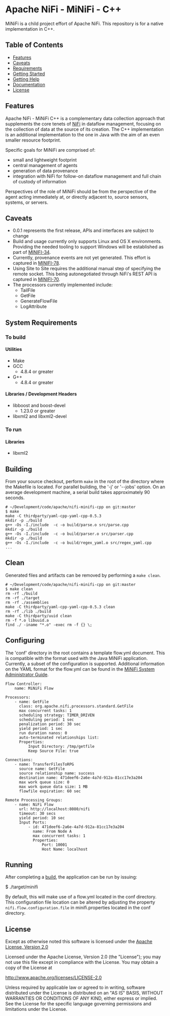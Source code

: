 <!--
  Licensed to the Apache Software Foundation (ASF) under one or more
  contributor license agreements.  See the NOTICE file distributed with
  this work for additional information regarding copyright ownership.
  The ASF licenses this file to You under the Apache License, Version 2.0
  (the "License"); you may not use this file except in compliance with
  the License.  You may obtain a copy of the License at
      http://www.apache.org/licenses/LICENSE-2.0
  Unless required by applicable law or agreed to in writing, software
  distributed under the License is distributed on an "AS IS" BASIS,
  WITHOUT WARRANTIES OR CONDITIONS OF ANY KIND, either express or implied.
  See the License for the specific language governing permissions and
  limitations under the License.
-->
# Apache NiFi -  MiNiFi - C++

MiNiFi is a child project effort of Apache NiFi.  This repository is for a native implementation in C++.

## Table of Contents

- [Features](#features)
- [Caveats](#caveats)
- [Requirements](#requirements)
- [Getting Started](#getting-started)
- [Getting Help](#getting-help)
- [Documentation](#documentation)
- [License](#license)

## Features

Apache NiFi - MiNiFi C++ is a complementary data collection approach that supplements the core tenets of [NiFi](http://nifi.apache.org/) in dataflow management, focusing on the collection of data at the source of its creation.  The C++ implementation is an additional implementation to the one in Java with the aim of an even smaller resource footprint.

Specific goals for MiNiFi are comprised of:
- small and lightweight footprint
- central management of agents
- generation of data provenance
- integration with NiFi for follow-on dataflow management and full chain of custody of information

Perspectives of the role of MiNiFi should be from the perspective of the agent acting immediately at, or directly adjacent to, source sensors, systems, or servers.

## Caveats
* 0.0.1 represents the first release, APIs and interfaces are subject to change
* Build and usage currently only supports Linux and OS X environments. Providing the needed tooling to support Windows will be established as part of [MINIFI-34](https://issues.apache.org/jira/browse/MINIFI-34).
* Currently, provenance events are not yet generated.  This effort is captured in [MINIFI-78](https://issues.apache.org/jira/browse/MINIFI-78).
* Using Site to Site requires the additional manual step of specifying the remote socket.  This being autonegotiated through NiFi's REST API is captured in [MINIFI-70](https://issues.apache.org/jira/browse/MINIFI-70).
* The processors currently implemented include:
  * TailFile
  * GetFile
  * GenerateFlowFile
  * LogAttribute

## System Requirements
### To build
#### Utilities
* Make
* GCC
  * 4.8.4 or greater
* G++
  * 4.8.4 or greater

#### Libraries / Development Headers
* libboost and boost-devel
  * 1.23.0 or greater
* libxml2 and libxml2-devel

### To run
#### Libraries
* libxml2

## Building

From your source checkout, perform `make` in the root of the directory where the Makefile is located.  For parallel building, the '-j' or '--jobs' option.  On an average development machine, a serial build takes approximately 90 seconds.

    # ~/Development/code/apache/nifi-minifi-cpp on git:master
    $ make
    make -C thirdparty/yaml-cpp-yaml-cpp-0.5.3
    mkdir -p ./build
    g++ -Os -I./include  -c -o build/parse.o src/parse.cpp
    mkdir -p ./build
    g++ -Os -I./include  -c -o build/parser.o src/parser.cpp
    mkdir -p ./build
    g++ -Os -I./include  -c -o build/regex_yaml.o src/regex_yaml.cpp
    ...


## Clean
Generated files and artifacts can be removed by performing a `make clean`.

    # ~/Development/code/apache/nifi-minifi-cpp on git:master
    $ make clean
    rm -rf ./build
    rm -rf ./target
    rm -rf ./assemblies
    make -C thirdparty/yaml-cpp-yaml-cpp-0.5.3 clean
    rm -rf ./lib ./build
    make -C thirdparty/uuid clean
    rm -f *.o libuuid.a
    find ./ -iname "*.o" -exec rm -f {} \;

## Configuring
The 'conf' directory in the root contains a template flow.yml document.  This is compatible with the format used with the Java MiNiFi application.  Currently, a subset of the configuration is supported.  Additional information on the YAML format for the flow.yml can be found in the [MiNiFi System Administrator Guide](https://nifi.apache.org/minifi/system-admin-guide.html).

    Flow Controller:
        name: MiNiFi Flow

    Processors:
        - name: GetFile
          class: org.apache.nifi.processors.standard.GetFile
          max concurrent tasks: 1
          scheduling strategy: TIMER_DRIVEN
          scheduling period: 1 sec
          penalization period: 30 sec
          yield period: 1 sec
          run duration nanos: 0
          auto-terminated relationships list:
          Properties:
              Input Directory: /tmp/getfile
              Keep Source File: true

    Connections:
        - name: TransferFilesToRPG
          source name: GetFile
          source relationship name: success
          destination name: 471deef6-2a6e-4a7d-912a-81cc17e3a204
          max work queue size: 0
          max work queue data size: 1 MB
          flowfile expiration: 60 sec

    Remote Processing Groups:
        - name: NiFi Flow
          url: http://localhost:8080/nifi
          timeout: 30 secs
          yield period: 10 sec
          Input Ports:
              - id: 471deef6-2a6e-4a7d-912a-81cc17e3a204
                name: From Node A
                max concurrent tasks: 1
                Properties:
                    Port: 10001
                    Host Name: localhost

## Running
After completing a [build](#building), the application can be run by issuing:

   $ ./target/minifi

By default, this will make use of a flow.yml located in the conf directory.  This configuration file location can be altered by adjusting the property `nifi.flow.configuration.file` in minifi.properties located in the conf directory. 

## License
Except as otherwise noted this software is licensed under the
[Apache License, Version 2.0](http://www.apache.org/licenses/LICENSE-2.0.html)

Licensed under the Apache License, Version 2.0 (the "License");
you may not use this file except in compliance with the License.
You may obtain a copy of the License at

  http://www.apache.org/licenses/LICENSE-2.0

Unless required by applicable law or agreed to in writing, software
distributed under the License is distributed on an "AS IS" BASIS,
WITHOUT WARRANTIES OR CONDITIONS OF ANY KIND, either express or implied.
See the License for the specific language governing permissions and
limitations under the License.

